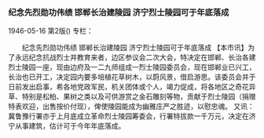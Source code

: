 ### 纪念先烈勋功伟绩  邯郸长治建陵园  济宁烈士陵园可于年底落成

1946-05-16
第2版()
专栏：

　　纪念先烈勋功伟绩
    邯郸长治建陵园
    济宁烈士陵园可于年底落成
    【本市讯】为了永远纪念抗战烈士并教育来者，边区参议会二次大会，特决定在邯郸、长治各建烈士陵园一座，现由边府及一二九师组成一烈士陵园委员会，现在邯郸业已兴工，长治也已开工，决定园内要多培植花草树木，以蔚风景，借启游思。该委员会并于日前发出启事，希各地党政军民，机关团体或个人，竭力促成，将各地区之奇花异草、特别是松柏、果树之类以及可供游赏之金石雕刻等物，贡献于烈士陵园（捐赠特表欢迎，出售按价付现），俾使陵园能成为幽雅庄严之胜迹，以慰忠魂。
    又讯：冀鲁豫行署亦于上月底成立革命烈士陵园筹委会，行署特拔款一千万元，决定在济宁从事建筑，估计可于今年年底落成。
